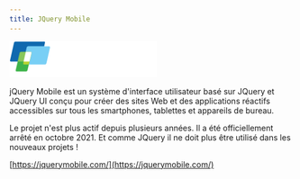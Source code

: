 ```yaml
---
title: JQuery Mobile
---
```


<img src="jquery-mobile.png" height="64">

jQuery Mobile est un système d'interface utilisateur basé sur JQuery et JQuery UI conçu pour créer des sites Web et des applications réactifs accessibles sur tous les smartphones, tablettes et appareils de bureau.

Le projet n'est plus actif depuis plusieurs années. Il a été officiellement arrêté en octobre 2021. Et comme JQuery il ne doit plus être utilisé dans les nouveaux projets !

[https://jquerymobile.com/](https://jquerymobile.com/)
